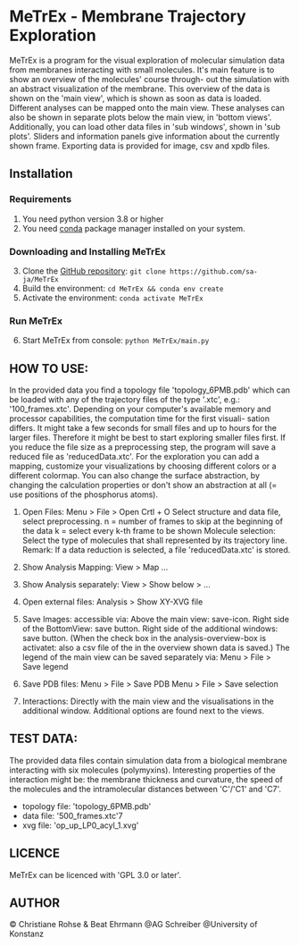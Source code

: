 # MeTrEx - Membrane Trajectory Exploration

MeTrEx is a program for the visual exploration of molecular simulation
data from membranes interacting with small molecules. 
It's main feature is to show an overview of the molecules' course through-
out the simulation with an abstract visualization of the membrane. This
overview of the data is shown on the 'main view', which is shown as soon
as data is loaded. 
Different analyses can be mapped onto the main view. These analyses can
also be shown in separate plots below the main view, in 'bottom views'.
Additionally, you can load other data files in 'sub windows', shown in
'sub plots'. 
Sliders and information panels give information about the currently
shown frame. Exporting data is provided for image, csv and xpdb files. 

## Installation

### Requirements
1. You need python version 3.8 or higher 
2. You need [conda](https://conda.io/projects/conda/en/latest/user-guide/getting-started.html#managing-python) package manager installed on your system.

### Downloading and Installing MeTrEx
3. Clone the  [GitHub repository](https://github.com/sa-ja/MeTrEx): `git clone https://github.com/sa-ja/MeTrEx`
4. Build the environment: `cd MeTrEx && conda env create`
5. Activate the environment: `conda activate MeTrEx`

### Run MeTrEx
6. Start MeTrEx from console: `python MeTrEx/main.py`

## HOW TO USE:

In the provided data you find a topology file 'topology_6PMB.pdb' which
can be loaded with any of the trajectory files of the type '.xtc', 
e.g.: '100_frames.xtc'. 
Depending on your computer's available memory
and processor capabilities, the computation time for the first visuali-
sation differs. It might take a few seconds for small files and up to 
hours for the larger files. Therefore it might be best to start exploring
smaller files first. 
If you reduce the file size as a preprocessing step, the program will save
a reduced file as 'reducedData.xtc'.
For the exploration you can add a mapping, customize your visualizations
by choosing different colors or a different colormap. You can also change
the surface abstraction, by changing the calculation properties or don't
show an abstraction at all (= use positions of the phosphorus atoms). 

1. Open Files:
Menu > File > Open 
Crtl + O
Select structure and data file, select preprocessing. 
n = number of frames to skip at the beginning of the data
k = select every k-th frame to be shown
Molecule selection: Select the type of molecules that shall represented by its
trajectory line.
Remark: 
If a data reduction is selected, a file 'reducedData.xtc' is stored.

2. Show Analysis Mapping:
View > Map ... 

3. Show Analysis separately:
View > Show below > ...

4. Open external files:
Analysis > Show XY-XVG file

5. Save Images:
accessible via:
Above the main view: save-icon.
Right side of the BottomView: save button.
Right side of the additional windows: save button.
(When the check box in the analysis-overview-box is activatet:
also a csv file of the in the overview shown data is saved.)
The legend of the main view can be saved separately via:
Menu > File > Save legend

6. Save PDB files:
Menu > File > Save PDB
Menu > File > Save selection

7. Interactions:
Directly with the main view and the visualisations in the additional window.
Additional options are found next to the views. 

## TEST DATA:

The provided data files contain simulation data from a biological
membrane interacting with six molecules (polymyxins).
Interesting properties of the interaction might be: the membrane thickness
and curvature, the speed of the molecules and the intramolecular distances
between 'C'/'C1' and 'C7'.
- topology file: 'topology_6PMB.pdb'
- data file: '500_frames.xtc'7
- xvg file: 'op_up_LP0_acyl_1.xvg'

## LICENCE
MeTrEx can be licenced with 'GPL 3.0 or later'.

## AUTHOR
© Christiane Rohse & Beat Ehrmann @AG Schreiber @University of Konstanz
